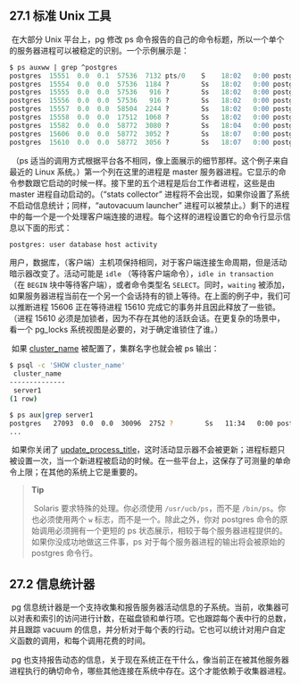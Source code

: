## 27.1 标准 Unix 工具

​		在大部分 Unix 平台上，pg 修改 ps 命令报告的自己的命令标题，所以一个单个的服务器进程可以被稳定的识别。一个示例展示是：

```sql
$ ps auxww | grep ^postgres
postgres  15551  0.0  0.1  57536  7132 pts/0    S    18:02   0:00 postgres -i
postgres  15554  0.0  0.0  57536  1184 ?        Ss   18:02   0:00 postgres: background writer
postgres  15555  0.0  0.0  57536   916 ?        Ss   18:02   0:00 postgres: checkpointer
postgres  15556  0.0  0.0  57536   916 ?        Ss   18:02   0:00 postgres: walwriter
postgres  15557  0.0  0.0  58504  2244 ?        Ss   18:02   0:00 postgres: autovacuum launcher
postgres  15558  0.0  0.0  17512  1068 ?        Ss   18:02   0:00 postgres: stats collector
postgres  15582  0.0  0.0  58772  3080 ?        Ss   18:04   0:00 postgres: joe runbug 127.0.0.1 idle
postgres  15606  0.0  0.0  58772  3052 ?        Ss   18:07   0:00 postgres: tgl regression [local] SELECT waiting
postgres  15610  0.0  0.0  58772  3056 ?        Ss   18:07   0:00 postgres: tgl regression [local] idle in transaction
```

​		（ps 适当的调用方式根据平台各不相同，像上面展示的细节那样。这个例子来自最近的 Linux 系统。）第一个列在这里的进程是 master 服务器进程。它显示的命令参数跟它启动的时候一样。接下里的五个进程是后台工作者进程，这些是由 master 进程自动启动的。（“stats collector” 进程将不会出现，如果你设置了系统不启动信息统计；同样，“autovacuum launcher” 进程可以被禁止。）剩下的进程中的每一个是一个处理客户端连接的进程。每个这样的进程设置它的命令行显示信息以下面的形式：

```bash
postgres: user database host activity
```

​		用户，数据库，（客户端）主机项保持相同，对于客户端连接生命周期，但是活动暗示器改变了。活动可能是 `idle` （等待客户端命令），`idle in transaction` （在 `BEGIN` 块中等待客户端），或者命令类型名 `SELECT`。同时，`waiting` 被添加，如果服务器进程当前在一个另一个会话持有的锁上等待。在上面的例子中，我们可以推断进程 15606 正在等待进程 15610 完成它的事务并且因此释放了一些锁。（进程 15610 必须是加锁者，因为不存在其他的活跃会话。在更复杂的场景中，看一个 pg_locks 系统视图是必要的，对于确定谁锁住了谁。）

​		如果 [cluster_name](https://www.postgresql.org/docs/13/runtime-config-logging.html#GUC-CLUSTER-NAME) 被配置了，集群名字也就会被 ps 输出：

```bash
$ psql -c 'SHOW cluster_name'
 cluster_name
--------------
 server1
(1 row)

$ ps aux|grep server1
postgres   27093  0.0  0.0  30096  2752 ?        Ss   11:34   0:00 postgres: server1: background writer
...
```

​		如果你关闭了 [update_process_title](https://www.postgresql.org/docs/13/runtime-config-logging.html#GUC-UPDATE-PROCESS-TITLE)，这时活动显示器不会被更新；进程标题只被设置一次，当一个新进程被启动的时候。在一些平台上，这保存了可测量的单命令上限；在其他的系统上它是重要的。

>**Tip**
>
>​		Solaris 要求特殊的处理。你必须使用 `/usr/ucb/ps`，而不是 `/bin/ps`。你也必须使用两个 `w` 标志，而不是一个。除此之外，你对 postgres 命令的原始调用必须拥有一个更短的 ps 状态展示，相较于每个服务器进程提供的。如果你没成功地做这三件事，ps 对于每个服务器进程的输出将会被原始的 postgres 命令行。



## 27.2 信息统计器

​		pg 信息统计器是一个支持收集和报告服务器活动信息的子系统。当前，收集器可以对表和索引的访问进行计数，在磁盘锁和单行项。它也跟踪每个表中行的总数，并且跟踪 vacuum 的信息，并分析对于每个表的行动。它也可以统计对用户自定义函数的调用，和每个调用花费的时间。

​		pg 也支持报告动态的信息，关于现在系统正在干什么，像当前正在被其他服务器进程执行的确切命令，哪些其他连接在系统中存在。这个才能依赖于收集器进程。

